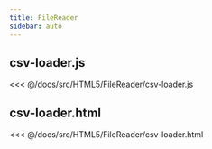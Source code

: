 ```yaml
---
title: FileReader
sidebar: auto
---
```


## csv-loader.js
<<< @/docs/src/HTML5/FileReader/csv-loader.js

## csv-loader.html
<<< @/docs/src/HTML5/FileReader/csv-loader.html
